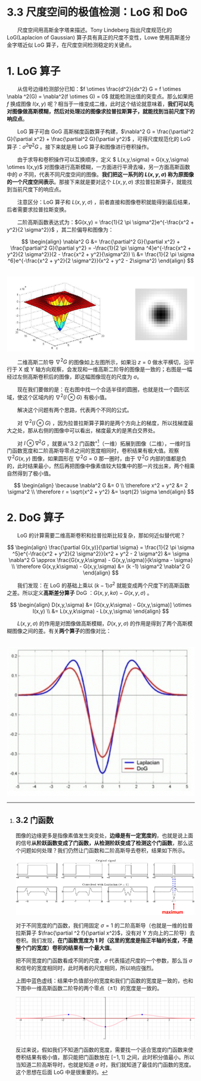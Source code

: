 # 3.3 尺度空间的极值检测：LoG 和 DoG

　　尺度空间用高斯金字塔来描述。Tony Lindeberg 指出尺度规范化的 LoG(Laplacion of Gaussian) 算子具有真正的尺度不变性，Lowe 使用高斯差分金字塔近似 LoG 算子，在尺度空间检测稳定的关键点。

# 1. LoG 算子

　　从信号边缘检测部分已知：$f \otimes \frac{d^2}{dx^2} G = f \otimes \nabla ^2(G) = \nabla^2(f \otimes G) = 0$ 就能检测出值的突变点。那么如果把 $f$ 换成图像 $I(x,y)$ 呢？相当于一维变成二维，此时这个结论就意味着，**我们可以先对图像做高斯模糊，然后对处理过的图像求拉普拉斯算子，就能找到当前尺度下的响应点**。

　　LoG 算子可由 GoG 高斯梯度函数算子构建，$\nabla^2 G = \frac{\partial^2 G}{\partial x^2} + \frac{\partial^2 G}{\partial y^2}$ ，可得尺度规范化的 LoG 算子：$\sigma^2 \nabla^2 G$ 。接下来就是用 LoG 算子和图像进行卷积操作。

　　由于求导和卷积操作可以互换顺序，定义 $ L(x,y,\sigma) = G(x,y,\sigma) \otimes I(x,y)$ 对图像进行高斯模糊，一方面进行平滑去噪，另一方面高斯函数中的 $\sigma$ 不同，代表不同尺度空间的图像。**我们把这一系列的 $L(x,y,\sigma)$ 称为原图像的一个尺度空间表示**。那接下来就是要对这个 $L(x,y,\sigma)$ 求拉普拉斯算子，就能找到当前尺度下的响应点。

　　注意区分：LoG 算子和 $L(x,y,\sigma)$ ，前者直接和图像卷积就能得到最后结果，后者需要求拉普拉斯变换。

　　二阶高斯函数表达式为：$G(x,y) = \frac{1}{2 \pi \sigma^2}e^{-\frac{x^2 + y^2}{2 \sigma^2}}$ ，其二阶偏导和图像为：

$$
\begin{align}
\nabla^2 G &= \frac{\partial^2 G}{\partial x^2} + \frac{\partial^2 G}{\partial y^2} = -\frac{1}{2 \pi \sigma ^4}e^{-\frac{x^2 + y^2}{2 \sigma^2}}(2 - \frac{x^2 + y^2}{\sigma^2}) \\
&= \frac{1}{2 \pi \sigma ^6}e^{-\frac{x^2 + y^2}{2 \sigma^2}}(x^2 + y^2 - 2\sigma^2)
\end{align}
$$

　　![二维高斯导](assets/image-20211210094318-1smqthc.png "二维高斯导")

　　二维高斯二阶导 $\nabla^2 G$ 的图像如上左图所示，如果沿 $z = 0$ 做水平横切，沿平行于 X 或 Y 轴方向观察，会发现和一维高斯二阶导的图像是一致的；右图是一幅经过左侧高斯卷积后的图像，即这幅图像现在的尺度为 $\sigma$。

　　现在我们要做的是：在右图中找一个合适半径的圆圈，也就是找一个圆形区域，使这个区域内的 $\nabla^2 (I \otimes G)$ 有极小值。

　　解决这个问题有两个思路，代表两个不同的公式。

　　对 $\nabla^2 (I \otimes G)$ ，因为拉普拉斯算子算的是两个方向上的梯度，所以找梯度最大之处，那从右侧的图像中可以看出，梯度最大的是黑白交界处。

　　对 $I \otimes \nabla^2 G$ ，就要从"3.2 门函数"[^1]（一维）拓展到图像（二维），一维时当门函数宽度和二阶高斯导零点之间的宽度相同时，卷积结果有极大值。观察 $\nabla^2 G(x,y)$ 图像，如果圆形在 $\nabla^2 G = 0$ 那一圈时，由于 $\nabla^2 G$ 内部的值都是负的，此时结果最小，然后再把图像中像素值较大较集中的那一片找出来，两个相乘自然得到了极小值。

$$
\begin{align}
\because \nabla^2 G &= 0 \\
\therefore x^2 + y^2 &= 2 \sigma^2 \\
\therefore r = \sqrt{x^2 + y^2} &= \sqrt{2} \sigma
\end{align}
$$

# 2. DoG 算子

　　LoG 的计算需要二维高斯卷积和拉普拉斯比较复杂，那如何近似替代呢？

$$
\begin{align}
\frac{\partial G(x,y)}{\partial \sigma} = \frac{1}{2 \pi \sigma ^5}e^{-\frac{x^2 + y^2}{2 \sigma^2}}(x^2 + y^2 - 2 \sigma^2) &= \sigma \nabla^2 G  \approx \frac{G(x,y,k\sigma) - G(x,y,\sigma)}{k\sigma - \sigma} \\
\therefore G(x,y,k\sigma) - G(x,y,\sigma) &= (k -1) \sigma^2 \nabla^2 G
\end{align}
$$

　　我们发现：在 LoG 的基础上乘以 $(k-1)\sigma^2$ 就能变成两个尺度下的高斯函数之差。所以定义**高斯差分算子** DoG ：$G(x,y,k\sigma) - G(x,y,\sigma)$ 。

$$
\begin{align}
D(x,y,\sigma) &= [G(x,y,k\sigma) - G(x,y,\sigma)] \otimes I(x,y) \\
&= L(x,y,k\sigma) - L(x,y,\sigma)
\end{align}
$$

　　$L(x,y,\sigma)$ 的作用是对图像做高斯模糊，$D(x,y,\sigma)$ 的作用是得到了两个高斯模糊图像之间的差。有关**两个算子**的图像对比：

　　![LoG 和 DoG 图像.png](assets/LoG和DoG图像-20211021141410-09hkml8.png "LoG和DoG图像")

[^1]: ## 3.2 门函数

    图像的边缘更多是指像素值发生突变处，**边缘是有一定宽度的**，也就是说上面的信号**从阶跃函数变成了门函数，从检测阶跃变成了检测这个门函数**，那么这个问题如何处理？我们仍然让门函数和二阶高斯导去卷积，结果如下所示。

    ![不同宽度门函数做拉普拉斯卷积](assets/image-20211209163733-7dok6lt.png "不同宽度门函数做拉普拉斯卷积")

    对于不同宽度的门函数，我们用固定 $\sigma = 1$ 的二阶高斯导（也就是一维的拉普拉斯算子 $\frac{\partial ^2 f}{\partial x^2}$，没有对 Y 方向上的二阶导）去卷积。我们发现，**在门函数宽度为 1 时（这里的宽度是指正半轴的长度，不是整个门的宽度）卷积的结果有一个最大值**。

    把不同宽度的门函数看成不同的尺度，$\sigma$ 代表描述尺度的一个参数，那么当 $\sigma$ 和信号的宽度相同时，此时两者的尺度相同，所以响应强烈。

    上图中蓝色虚线：结果中负值部分的宽度和我们门函数的宽度是一致的，也和下图中一维高斯函数二阶导的两个零点（$\pm 1$）的宽度是一致的。

    ![一维高斯函数的二阶导](assets/image-20211210092328-ge7khz8.png "一维高斯函数的二阶导")

    反过来说，假如我们不知道门函数的宽度，需要找一个适合宽度的门函数来使卷积结果有极小值，那只能把门函数放在 $[-1, 1]$ 之间，此时积分值最小。所以当知道二阶高斯导时，也就是知道 $\sigma$ 时，我们就知道了最佳的门函数的宽度。这个思想在后面 LoG 中是很重要的。
